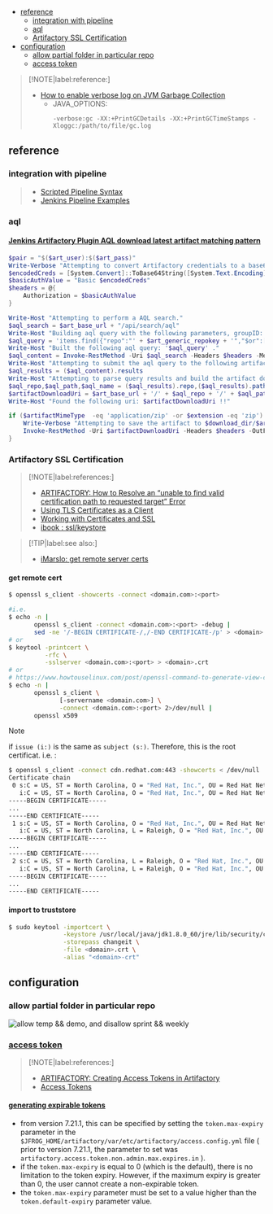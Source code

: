 <!-- START doctoc generated TOC please keep comment here to allow auto update -->
<!-- DON'T EDIT THIS SECTION, INSTEAD RE-RUN doctoc TO UPDATE -->

- [reference](#reference)
  - [integration with pipeline](#integration-with-pipeline)
  - [aql](#aql)
  - [Artifactory SSL Certification](#artifactory-ssl-certification)
- [configuration](#configuration)
  - [allow partial folder in particular repo](#allow-partial-folder-in-particular-repo)
  - [access token](#access-token)

<!-- END doctoc generated TOC please keep comment here to allow auto update -->

> [!NOTE|label:reference:]
> - [How to enable verbose log on JVM Garbage Collection](https://jfrog.com/knowledge-base/how-to-enable-verbose-log-on-jvm-garbage-collection/)
>   - JAVA_OPTIONS:
>     ```
>     -verbose:gc -XX:+PrintGCDetails -XX:+PrintGCTimeStamps -Xloggc:/path/to/file/gc.log
>     ```

## reference
### integration with pipeline
> - [Scripted Pipeline Syntax](https://www.jfrog.com/confluence/display/JFROG/Scripted+Pipeline+Syntax#ScriptedPipelineSyntax-PromotingBuildsinArtifactory)
> - [Jenkins Pipeline Examples](https://github.com/jfrog/project-examples/tree/master/jenkins-examples/pipeline-examples)

### aql
#### [Jenkins Artifactory Plugin AQL download latest artifact matching pattern](https://stackoverflow.com/a/40351260/2940319)

<!--sec data-title="example" data-id="section2" data-show=true data-collapse=true ces-->
  ```powershell
  $pair = "$($art_user):$($art_pass)"
  Write-Verbose "Attempting to convert Artifactory credentials to a base64 string for automation"
  $encodedCreds = [System.Convert]::ToBase64String([System.Text.Encoding]::ASCII.GetBytes($pair))
  $basicAuthValue = "Basic $encodedCreds"
  $headers = @{
      Authorization = $basicAuthValue
  }

  Write-Host "Attempting to perform a AQL search."
  $aql_search = $art_base_url + "/api/search/aql"
  Write-Host "Building aql query with the following parameters, groupID: $group_id, artifactID: $artifact_id, version: $version, classifier: $classifier and repos: $art_generic_repokey."
  $aql_query = 'items.find({"repo":"' + $art_generic_repokey + '","$or":[{"$and":[{"path":{"$match":"' + $group_id + '/' + $artifact_id + '/' + $version + '"},"name":{"$match":"' + $artifact_id + '*' + $classifier + '*.' + $extension + '"}}]}]}).sort({"$desc":["modified"]}).limit(1)'
  Write-Host "Built the following aql query: '$aql_query' ."
  $aql_content = Invoke-RestMethod -Uri $aql_search -Headers $headers -Method Post -Body $aql_query -ContentType 'text/plain'
  Write-Host "Attempting to submit the aql query to the following artifactory server: $art_base_url."
  $aql_results = ($aql_content).results
  Write-Host "Attempting to parse query results and build the artifact download uri."
  $aql_repo,$aql_path,$aql_name = ($aql_results).repo,($aql_results).path,($aql_results).name
  $artifactDownloadUri = $art_base_url + '/' + $aql_repo + '/' + $aql_path + '/' + $aql_name
  Write-Host "Found the following uri: $artifactDownloadUri !!"

  if ($artifactMimeType  -eq 'application/zip' -or $extension -eq 'zip') {
      Write-Verbose "Attempting to save the artifact to $download_dir/$art_dist_name.zip"
      Invoke-RestMethod -Uri $artifactDownloadUri -Headers $headers -OutFile "$download_dir/$art_dist_name.zip"
  }
  ```
<!--endsec-->

### Artifactory SSL Certification

> [!NOTE|label:references:]
> - [ARTIFACTORY: How to Resolve an “unable to find valid certification path to requested target” Error](https://jfrog.com/knowledge-base/how-to-resolve-unable-to-find-valid-certification-path-to-requested-target-error/)
> - [Using TLS Certificates as a Client](https://www.jfrog.com/confluence/display/JFROG/Using+TLS+Certificates+as+a+Client)
> - [Working with Certificates and SSL](https://docs.oracle.com/cd/E19830-01/819-4712/ablqw/index.html)
> - [ibook : ssl/keystore](../cheatsheet/ssl/keystore.html)

> [!TIP|label:see also:]
> - [iMarslo: get remote server certs](../cheatsheet/ssl/ssl.html#get-remote-server-certs)

#### get remote cert
```bash
$ openssl s_client -showcerts -connect <domain.com>:<port>

#i.e.
$ echo -n |
       openssl s_client -connect <domain.com>:<port> -debug |
       sed -ne '/-BEGIN CERTIFICATE-/,/-END CERTIFICATE-/p' > <domain>.crt
# or
$ keytool -printcert \
          -rfc \
          -sslserver <domain.com>:<port> > <domain>.crt
# or
# https://www.howtouselinux.com/post/openssl-command-to-generate-view-check-certificate
$ echo -n |
       openssl s_client \
              [-servername <domain.com>] \
              -connect <domain.com>:<port> 2>/dev/null |
       openssl x509
```

> [!NOTE]
> if `issue (i:)` is the same as `subject (s:)`. Therefore, this is the root certificat.
> i.e. :
>
> ```bash
> $ openssl s_client -connect cdn.redhat.com:443 -showcerts < /dev/null
> Certificate chain
>  0 s:C = US, ST = North Carolina, O = "Red Hat, Inc.", OU = Red Hat Network, CN = cdn.redhat.com
>    i:C = US, ST = North Carolina, O = "Red Hat, Inc.", OU = Red Hat Network, CN = Red Hat Entitlement Operations Authority, emailAddress = ca-support@redhat.com
> -----BEGIN CERTIFICATE-----
> ...
> -----END CERTIFICATE-----
>  1 s:C = US, ST = North Carolina, O = "Red Hat, Inc.", OU = Red Hat Network, CN = Red Hat Entitlement Operations Authority, emailAddress = ca-support@redhat.com
>    i:C = US, ST = North Carolina, L = Raleigh, O = "Red Hat, Inc.", OU = Red Hat Network, CN = Entitlement Master CA, emailAddress = ca-support@redhat.com
> -----BEGIN CERTIFICATE-----
> ...
> -----END CERTIFICATE-----
>  2 s:C = US, ST = North Carolina, L = Raleigh, O = "Red Hat, Inc.", OU = Red Hat Network, CN = Entitlement Master CA, emailAddress = ca-support@redhat.com
>    i:C = US, ST = North Carolina, L = Raleigh, O = "Red Hat, Inc.", OU = Red Hat Network, CN = Entitlement Master CA, emailAddress = ca-support@redhat.com
> -----BEGIN CERTIFICATE-----
> ...
> -----END CERTIFICATE-----
> ```

#### import to truststore
```bash
$ sudo keytool -importcert \
               -keystore /usr/local/java/jdk1.8.0_60/jre/lib/security/cacerts \
               -storepass changeit \
               -file <domain>.crt \
               -alias "<domain>-crt"
```

## configuration
### allow partial folder in particular repo
![allow temp && demo, and disallow sprint && weekly](../screenshot/artifactory/repo-permission.png)

### [access token](https://jfrog.com/help/r/jfrog-platform-administration-documentation/access-tokens)

> [!NOTE|label:references:]
> - [ARTIFACTORY: Creating Access Tokens in Artifactory](https://jfrog.com/knowledge-base/artifactory-creating-access-tokens-in-artifactory/)
> - [Access Tokens](https://jfrog.com/help/r/jfrog-platform-administration-documentation/access-tokens)

#### [generating expirable tokens](https://jfrog.com/help/r/jfrog-platform-administration-documentation/generating-expirable-tokens)
- from version 7.21.1, this can be specified by setting the `token.max-expiry` parameter in the `$JFROG_HOME/artifactory/var/etc/artifactory/access.config.yml` file ( prior to version 7.21.1, the parameter to set was `artifactory.access.token.non.admin.max.expires.in` ).
- if the `token.max-expiry` is equal to 0 (which is the default), there is no limitation to the token expiry. However, if the maximum expiry is greater than 0, the user cannot create a non-expirable token.
- the `token.max-expiry` parameter must be set to a value higher than the `token.default-expiry` parameter value.
